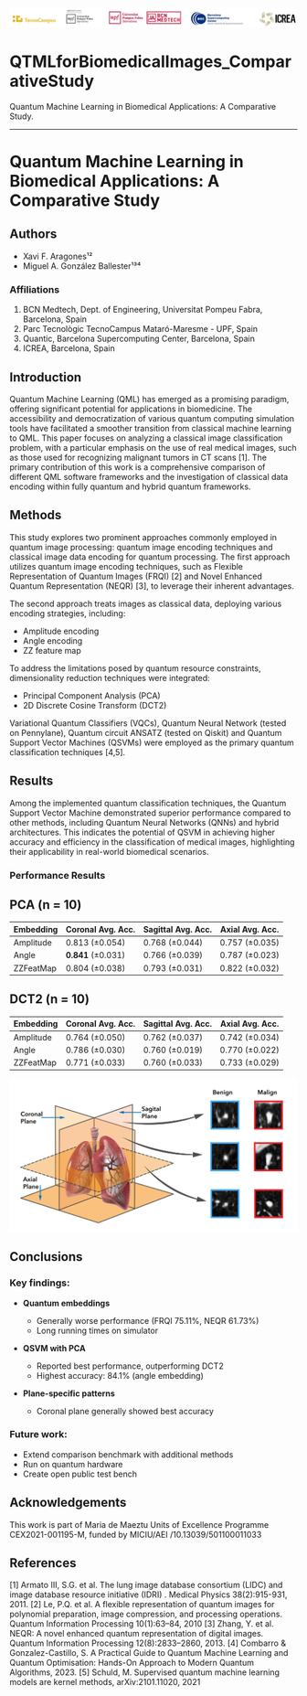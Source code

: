 ![](figures/logosQTML2024.jpg)

# QTMLforBiomedicalImages_ComparativeStudy
Quantum Machine Learning in Biomedical Applications: A Comparative Study. 

---

# Quantum Machine Learning in Biomedical Applications: A Comparative Study

## Authors
- Xavi F. Aragones¹²
- Miguel A. González Ballester¹³⁴

### Affiliations
1. BCN Medtech, Dept. of Engineering, Universitat Pompeu Fabra, Barcelona, Spain
2. Parc Tecnològic TecnoCampus Mataró-Maresme - UPF, Spain
3. Quantic, Barcelona Supercomputing Center, Barcelona, Spain
4. ICREA, Barcelona, Spain

## Introduction
Quantum Machine Learning (QML) has emerged as a promising paradigm, offering significant potential for applications in biomedicine. The accessibility and democratization of various quantum computing simulation tools have facilitated a smoother transition from classical machine learning to QML. This paper focuses on analyzing a classical image classification problem, with a particular emphasis on the use of real medical images, such as those used for recognizing malignant tumors in CT scans [1]. The primary contribution of this work is a comprehensive comparison of different QML software frameworks and the investigation of classical data encoding within fully quantum and hybrid quantum frameworks.

## Methods
This study explores two prominent approaches commonly employed in quantum image processing: quantum image encoding techniques and classical image data encoding for quantum processing. The first approach utilizes quantum image encoding techniques, such as Flexible Representation of Quantum Images (FRQI) [2] and Novel Enhanced Quantum Representation (NEQR) [3], to leverage their inherent advantages.

The second approach treats images as classical data, deploying various encoding strategies, including:
- Amplitude encoding
- Angle encoding
- ZZ feature map

To address the limitations posed by quantum resource constraints, dimensionality reduction techniques were integrated:
- Principal Component Analysis (PCA)
- 2D Discrete Cosine Transform (DCT2)

Variational Quantum Classifiers (VQCs), Quantum Neural Network (tested on Pennylane), Quantum circuit ANSATZ (tested on Qiskit) and Quantum Support Vector Machines (QSVMs) were employed as the primary quantum classification techniques [4,5].

## Results
Among the implemented quantum classification techniques, the Quantum Support Vector Machine demonstrated superior performance compared to other methods, including Quantum Neural Networks (QNNs) and hybrid architectures. This indicates the potential of QSVM in achieving higher accuracy and efficiency in the classification of medical images, highlighting their applicability in real-world biomedical scenarios.

### Performance Results

## PCA (n = 10)

| Embedding  | Coronal Avg. Acc. | Sagittal Avg. Acc. | Axial Avg. Acc. |
|-----------|-------------------|-------------------|-----------------|
| Amplitude | 0.813 (±0.054)    | 0.768 (±0.044)    | 0.757 (±0.035)  |
| Angle     | **0.841** (±0.031)| 0.766 (±0.039)    | 0.787 (±0.023)  |
| ZZFeatMap | 0.804 (±0.038)    | 0.793 (±0.031)    | 0.822 (±0.032)  |


## DCT2 (n = 10)

| Embedding  | Coronal Avg. Acc. | Sagittal Avg. Acc. | Axial Avg. Acc. |
|-----------|-------------------|-------------------|-----------------|
| Amplitude | 0.764 (±0.050)    | 0.762 (±0.037)    | 0.742 (±0.034)  |
| Angle     | 0.786 (±0.030)    | 0.760 (±0.019)    | 0.770 (±0.022)  |
| ZZFeatMap | 0.771 (±0.033)    | 0.760 (±0.033)    | 0.733 (±0.029)  |


![CT planes with examples of benign and malignant lung nodules](figures/lungNoduleCT.jpg)


## Conclusions

### Key findings:
- **Quantum embeddings**
  - Generally worse performance (FRQI 75.11%, NEQR 61.73%)
  - Long running times on simulator

- **QSVM with PCA**
  - Reported best performance, outperforming DCT2
  - Highest accuracy: 84.1% (angle embedding)

- **Plane-specific patterns**
  - Coronal plane generally showed best accuracy

### Future work:
- Extend comparison benchmark with additional methods
- Run on quantum hardware
- Create open public test bench



## Acknowledgements
This work is part of Maria de Maeztu Units of Excellence Programme CEX2021-001195-M, funded by MICIU/AEI /10.13039/501100011033

## References
[1] Armato III, S.G. et al. The lung image database consortium (LIDC) and image database resource initiative (IDRI) . Medical Physics 38(2):915-931, 2011. 
[2] Le, P.Q. et al. A flexible representation of quantum images for polynomial preparation, image compression, and processing operations. Quantum Information Processing 10(1):63–84, 2010
[3] Zhang, Y. et al. NEQR: A novel enhanced quantum representation of digital images. Quantum Information Processing 12(8):2833–2860, 2013.
[4] Combarro & Gonzalez-Castillo, S. A Practical Guide to Quantum Machine Learning and Quantum Optimisation: Hands-On Approach to Modern Quantum Algorithms, 2023.
[5] Schuld, M. Supervised quantum machine learning models are kernel methods, arXiv:2101.11020, 2021



